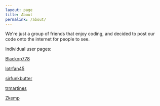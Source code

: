 ```yaml
---
layout: page
title: About
permalink: /about/
---
```


We're just a group of friends that enjoy coding, and decided to post our code onto the internet for people to see.

Individual user pages:

[Blackop778](/about/blackop778)

[lotrfan45](/about/lotrfan45)

[sirfunkbutter](/about/sirfunkbutter)

[trmartines](/about/trmartines)

[Zkemp](/about/zkemp)
